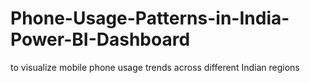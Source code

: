 # Phone-Usage-Patterns-in-India-Power-BI-Dashboard
to visualize mobile phone usage trends across different Indian regions
